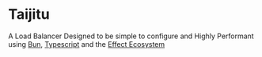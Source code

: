 <!-- ![balance](https://github.com/Inalegwu/Taijitu/blob/main/assets/balance.jpg) -->

# Taijitu
A Load Balancer Designed to be simple to configure and Highly Performant
using [Bun](https://bun.sh), [Typescript](https://typescriptlang.org/) and the [Effect Ecosystem](https://effect.website)

